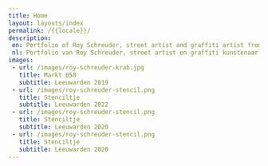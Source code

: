 ```yaml
---
title: Home
layout: layouts/index
permalink: /{{locale}}/
description:
 en: Portfolio of Roy Schreuder, street artist and graffiti artist from Leeuwarden, The Netherlands
 nl: Portfolio van Roy Schreuder, street artist en graffiti kunstenaar uit Leeuwarden. 
images: 
 - url: /images/roy-schreuder-krab.jpg
   title: Markt 058
   subtitle: Leeuwarden 2019
 - url: /images/roy-schreuder-stencil.png
   title: Stenciltje
   subtitle: Leeuwarden 2022
 - url: /images/roy-schreuder-stencil.png
   title: Stenciltje
   subtitle: Leeuwarden 2020 
 - url: /images/roy-schreuder-stencil.png
   title: Stenciltje
   subtitle: Leeuwarden 2020 
---
```

